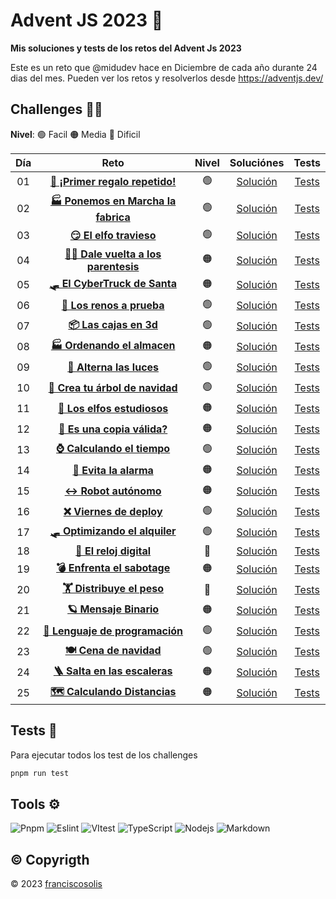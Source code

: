 # Advent JS 2023 🌲
**Mis soluciones y tests de los retos del Advent Js 2023**


Este es un reto que @midudev hace en Diciembre de cada año durante 24 dias del mes. Pueden ver los retos y resolverlos desde https://adventjs.dev/

## Challenges 🧑‍🎄

**Nivel**: 🟢 Facil 🟠 Media 🔴 Dificil

| Día | Reto | Nivel | Soluciónes | Tests |
| :-: | :---------------------------------------------------------------------------: | :--------: | :---------------------------------------------------------------------: | :---: |
| 01  | [**🎁 ¡Primer regalo repetido!**](https://adventjs.dev/es/challenges/2023/1)     |     🟢     | [Solución](./adventJs-2023/challenges/challenge1/challenge1.ts) | [Tests](./adventJs-2023/challenges/challenge1/challenge1.test.js) |
| 02  | [**🏭 Ponemos en Marcha la fabrica**](https://adventjs.dev/es/challenges/2023/2) |     🟢     | [Solución](./adventJs-2023/challenges/challenge2/challenge2.ts) | [Tests](./adventJs-2023/challenges/challenge2/challenge2.test.js) |
| 03  | [**😏 El elfo travieso**](https://adventjs.dev/es/challenges/2023/3)             |     🟢     | [Solución](./adventJs-2023/challenges/challenge3/challenge3.ts) | [Tests](./adventJs-2023/challenges/challenge3/challenge3.test.js) |
| 04  | [**😵‍💫 Dale vuelta a los parentesis**](https://adventjs.dev/es/challenges/2023/4) |     🟠     | [Solución](./adventJs-2023/challenges/challenge4/challenge4.ts) | [Tests](./adventJs-2023/challenges/challenge4/challenge4.test.js) |
| 05  | [**🛷 El CyberTruck de Santa**](https://adventjs.dev/es/challenges/2023/5)       |     🟠     | [Solución](./adventJs-2023/challenges/challenge5/challenge5.ts) | [Tests](./adventJs-2023/challenges/challenge5/challenge5.test.js) |
| 06  | [**🦌 Los renos a prueba**](https://adventjs.dev/es/challenges/2023/6)           |     🟢     | [Solución](./adventJs-2023/challenges/challenge6/challenge6.ts) | [Tests](./adventJs-2023/challenges/challenge6/challenge6.test.js) |
| 07  | [**📦 Las cajas en 3d**](https://adventjs.dev/es/challenges/2023/7)              |     🟢     | [Solución](./adventJs-2023/challenges/challenge7/challenge7.ts) | [Tests](./adventJs-2023/challenges/challenge7/challenge7.test.js) |
| 08  | [**🏭 Ordenando el almacen**](https://adventjs.dev/es/challenges/2023/8)         |     🟠     | [Solución](./adventJs-2023/challenges/challenge8/challenge8.ts) | [Tests](./adventJs-2023/challenges/challenge8/challenge8.test.js) |
| 09  | [**🚦 Alterna las luces**](https://adventjs.dev/es/challenges/2023/9)            |     🟢     | [Solución](./adventJs-2023/challenges/challenge9/challenge9.ts) | [Tests](./adventJs-2023/challenges/challenge9/challenge9.test.js) |
| 10  | [**🎄 Crea tu árbol de navidad**](https://adventjs.dev/es/challenges/2023/10)    |     🟢     | [Solución](./adventJs-2023/challenges/challenge10/challenge10.ts) | [Tests](./adventJs-2023/challenges/challenge10/challenge10.test.js) |
| 11  | [**📖 Los elfos estudiosos**](https://adventjs.dev/es/challenges/2023/11)        |     🟠     | [Solución](./adventJs-2023/challenges/challenge11/challenge11.ts) | [Tests](./adventJs-2023/challenges/challenge11/challenge11.test.js) |
| 12  | [**📸 Es una copia válida?**](https://adventjs.dev/es/challenges/2023/12)        |     🟠     | [Solución](./adventJs-2023/challenges/challenge12/challenge12.ts) | [Tests](./adventJs-2023/challenges/challenge12/challenge12.test.js) |
| 13  | [**⌚ Calculando el tiempo**](https://adventjs.dev/es/challenges/2023/13)        |     🟢     | [Solución](./adventJs-2023/challenges/challenge13/challenge13.ts) | [Tests](./adventJs-2023/challenges/challenge13/challenge13.test.js) |
| 14  | [**🚨 Evita la alarma**](https://adventjs.dev/es/challenges/2023/14)             |     🟠     | [Solución](./adventJs-2023/challenges/challenge14/challenge14.ts) | [Tests](./adventJs-2023/challenges/challenge14/challenge14.test.js) |
| 15  | [**↔️ Robot autónomo**](https://adventjs.dev/es/challenges/2023/15)               |     🟠     | [Solución](./adventJs-2023/challenges/challenge15/challenge15.ts) | [Tests](./adventJs-2023/challenges/challenge15/challenge15.test.js) |
| 16  | [**❌ Viernes de deploy**](https://adventjs.dev/es/challenges/2023/16)           |     🟢     | [Solución](./adventJs-2023/challenges/challenge16/challenge16.ts) | [Tests](./adventJs-2023/challenges/challenge16/challenge16.test.js) |
| 17  | [**🛷 Optimizando el alquiler**](https://adventjs.dev/es/challenges/2023/17)     |     🟢     | [Solución](./adventJs-2023/challenges/challenge17/challenge17.ts) | [Tests](./adventJs-2023/challenges/challenge17/challenge17.test.js) |
| 18  | [**🔢 El reloj digital**](https://adventjs.dev/es/challenges/2023/18)            |     🔴     | [Solución](./adventJs-2023/challenges/challenge18/challenge18.ts) | [Tests](./adventJs-2023/challenges/challenge18/challenge18.test.js) |
| 19  | [**💣 Enfrenta el sabotage**](https://adventjs.dev/es/challenges/2023/19)        |     🟠     | [Solución](./adventJs-2023/challenges/challenge19/challenge19.ts) | [Tests](./adventJs-2023/challenges/challenge19/challenge19.test.js) |
| 20  | [**🏋️ Distribuye el peso**](https://adventjs.dev/es/challenges/2023/20)          |     🔴     | [Solución](./adventJs-2023/challenges/challenge9/challenge20.ts) | [Tests](./adventJs-2023/challenges/challenge20/challenge20.test.js) |
| 21  | [**🪐 Mensaje Binario**](https://adventjs.dev/es/challenges/2023/21)             |     🟠     | [Solución](./adventJs-2023/challenges/challenge21/challenge21.ts) | [Tests](./adventJs-2023/challenges/challenge21/challenge21.test.js) |
| 22  | [**🚂 Lenguaje de programación**](https://adventjs.dev/es/challenges/2023/22)    |     🟢     | [Solución](./adventJs-2023/challenges/challenge22/challenge22.ts) | [Tests](./adventJs-2023/challenges/challenge22/challenge22.test.js) |
| 23  | [**🍽️ Cena de navidad**](https://adventjs.dev/es/challenges/2023/23)             |     🟢     | [Solución](./adventJs-2023/challenges/challenge23/challenge23.ts) | [Tests](./adventJs-2023/challenges/challenge23/challenge23.test.js) |
| 24  | [**🪜 Salta en las escaleras**](https://adventjs.dev/es/challenges/2023/24)      |     🟠     | [Solución](./adventJs-2023/challenges/challenge24/challenge24.ts) | [Tests](./adventJs-2023/challenges/challenge24/challenge24.test.js) |
| 25  | [**🗺️ Calculando Distancias**](https://adventjs.dev/es/challenges/2023/25)       |     🟠     | [Solución](./adventJs-2023/challenges/challenge25/challenge25.ts) | [Tests](./adventJs-2023/challenges/challenge25/challenge25.test.js) |



## Tests 🧪
Para ejecutar todos los test de los challenges
```bash
pnpm run test
```

## Tools ⚙️

![Pnpm](https://img.shields.io/badge/-Pnpm-F69220?style=flat-square&logo=pnpm&logoColor=white)
![Eslint](https://img.shields.io/badge/-Eslint-4B32C3?style=flat-square&logo=eslint&logoColor=white)
![VItest](https://img.shields.io/badge/-Vitest-6E9F18?style=flat-square&logo=vitest&logoColor=white)
![TypeScript](https://img.shields.io/badge/-Typescript-3178C6?style=flat-square&logo=typescript&logoColor=white)
![Nodejs](https://img.shields.io/badge/-NodeJs-339933?style=flat-square&logo=node.js&logoColor=white)
![Markdown](https://img.shields.io/badge/-Markdown-000000?style=flat-square&logo=markdown&logoColor=white)


## ©️ Copyrigth

© 2023 [franciscosolis](https://github.com/francisco-solis99)

